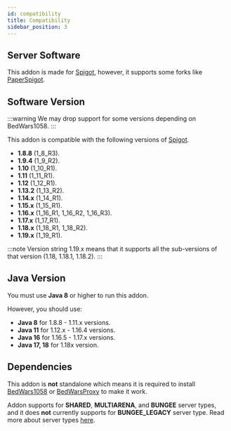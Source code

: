 ```yaml
---
id: compatibility
title: Compatibility
sidebar_position: 3
---
```


## Server Software
This addon is made for [Spigot](https://www.spigotmc.org/), however, it supports some forks like [PaperSpigot](https://papermc.io/).

## Software Version

:::warning
We may drop support for some versions depending on BedWars1058.
:::

This addon is compatible with the following versions of [Spigot](https://www.spigotmc.org/).
* **1.8.8** (1_8_R3).
* **1.9.4** (1_9_R2).
* **1.10** (1_10_R1).
* **1.11** (1_11_R1).
* **1.12** (1_12_R1).
* **1.13.2** (1_13_R2).
* **1.14.x** (1_14_R1).
* **1.15.x** (1_15_R1).
* **1.16.x** (1_16_R1, 1_16_R2, 1_16_R3).
* **1.17.x** (1_17_R1).
* **1.18.x** (1_18_R1, 1_18_R2).
* **1.19.x** (1_19_R1).

:::note
Version string 1.19.x means that it supports all the sub-versions of that version (1.18, 1.18.1, 1.18.2).
:::

## Java Version

You must use **Java 8** or higher to run this addon.

However, you should use:

* **Java 8** for 1.8.8 - 1.11.x versions.
* **Java 11** for 1.12.x - 1.16.4 versions.
* **Java 16** for 1.16.5 - 1.17.x versions.
* **Java 17, 18** for 1.18x version.

## Dependencies

This addon is **not** standalone which means it is required to install [BedWars1058](https://polymart.org/resource/bedwars1058.1152) or [BedWarsProxy](https://polymart.org/resource/bedwarsproxy.2167) to make it work.

Addon supports for **SHARED**, **MULTIARENA**, and **BUNGEE** server types, and it does **not** currently supports for **BUNGEE_LEGACY** server type. Read more about server types [here](https://wiki.andrei1058.dev/docs/BedWars1058/configuration/main-configuration/).
